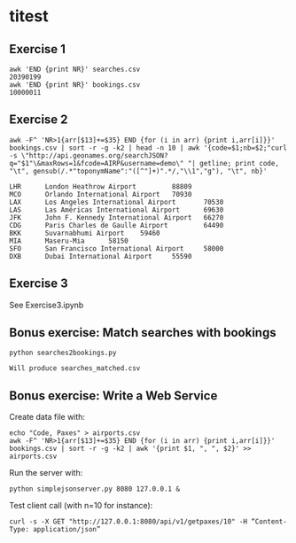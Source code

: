 # titest

## Exercise 1

```
awk 'END {print NR}' searches.csv
20390199
awk 'END {print NR}' bookings.csv
10000011
```

## Exercise 2

```
awk -F^ 'NR>1{arr[$13]+=$35} END {for (i in arr) {print i,arr[i]}}' bookings.csv | sort -r -g -k2 | head -n 10 | awk '{code=$1;nb=$2;"curl -s \"http://api.geonames.org/searchJSON?q="$1"\&maxRows=1&fcode=AIRP&username=demo\" "| getline; print code, "\t", gensub(/.*"toponymName":"([^"]+)".*/,"\\1","g"), "\t", nb}'

LHR      London Heathrow Airport         88809
MCO      Orlando International Airport   70930
LAX      Los Angeles International Airport       70530
LAS      Las Américas International Airport      69630
JFK      John F. Kennedy International Airport   66270
CDG      Paris Charles de Gaulle Airport         64490
BKK      Suvarnabhumi Airport    59460
MIA      Maseru-Mia      58150
SFO      San Francisco International Airport     58000
DXB      Dubai International Airport     55590
```

## Exercise 3

See Exercise3.ipynb

## Bonus exercise: Match searches with bookings

```
python searches2bookings.py

Will produce searches_matched.csv
```

## Bonus exercise: Write a Web Service

Create data file with:
```
echo "Code, Paxes" > airports.csv
awk -F^ 'NR>1{arr[$13]+=$35} END {for (i in arr) {print i,arr[i]}}' bookings.csv | sort -r -g -k2 | awk '{print $1, ", ", $2}' >> airports.csv
```

Run the server with:
```
python simplejsonserver.py 8080 127.0.0.1 &
```

Test client call (with n=10 for instance):
```
curl -s -X GET "http://127.0.0.1:8080/api/v1/getpaxes/10" -H “Content-Type: application/json”
```
